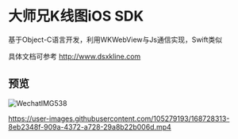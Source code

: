 # 大师兄K线图iOS SDK
基于Object-C语言开发，利用WKWebView与Js通信实现，Swift类似

具体文档可参考 http://www.dsxkline.com
## 预览

![WechatIMG538](https://user-images.githubusercontent.com/105279193/211478784-09c197a6-be5b-4869-8170-3af8e8cf6ffc.jpeg)

https://user-images.githubusercontent.com/105279193/168728313-8eb2348f-909a-4372-a728-29a8b22b006d.mp4
